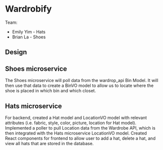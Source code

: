 # Wardrobify

Team:

* Emily Yim - Hats
* Brian La - Shoes

## Design

## Shoes microservice

The Shoes microservice will poll data from the wardrop_api Bin Model. It will then use that data to create a BinVO model to allow us to locate where the shoe is placed in which bin and which closet.

## Hats microservice

For backend, created a Hat model and LocationVO model with relevant attributes (i.e. fabric, style, color, picture, location for Hat model). Implemented a poller to pull Location data from the Wardrobe API, which is then integrated with the Hats microservice LocationVO model. Created React components for frontend to allow user to add a hat, delete a hat, and view all hats that are stored in the database.
